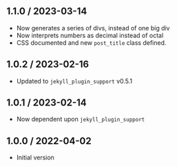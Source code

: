 ## 1.1.0 / 2023-03-14
  * Now generates a series of divs, instead of one big div
  * Now interprets numbers as decimal instead of octal
  * CSS documented and new `post_title` class defined.

## 1.0.2 / 2023-02-16
  * Updated to `jekyll_plugin_support` v0.5.1

## 1.0.1 / 2023-02-14
  * Now dependent upon `jekyll_plugin_support`

## 1.0.0 / 2022-04-02
  * Initial version
